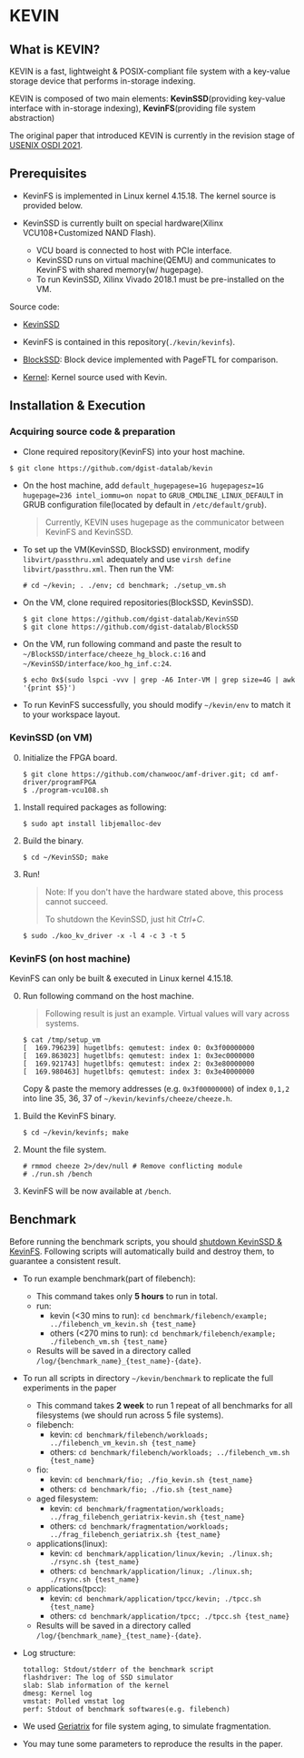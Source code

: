 # KEVIN

## What is KEVIN?

KEVIN is a fast, lightweight & POSIX-compliant file system with a key-value storage device that performs in-storage indexing.

KEVIN is composed of two main elements: **KevinSSD**(providing key-value interface with in-storage indexing), **KevinFS**(providing file system abstraction)

The original paper that introduced KEVIN is currently in the revision stage of [USENIX OSDI 2021](https://www.usenix.org/conference/osdi21).



## Prerequisites

* KevinFS is implemented in Linux kernel 4.15.18. The kernel source is provided below.

* KevinSSD is currently built on special hardware(Xilinx VCU108+Customized NAND Flash).
  * VCU board is connected to host with PCIe interface.
  * KevinSSD runs on virtual machine(QEMU) and communicates to KevinFS with shared memory(w/ hugepage).
  * To run KevinSSD, Xilinx Vivado 2018.1 must be pre-installed on the VM.

Source code:

* [KevinSSD](https://github.com/dgist-datalab/KevinSSD)

* KevinFS is contained in this repository(`./kevin/kevinfs`).

* [BlockSSD](https://github.com/dgist-datalab/BlockSSD): Block device implemented with PageFTL for comparison.

* [Kernel](https://github.com/dgist-datalab/linux/tree/kevin-4.15): Kernel source used with Kevin.

  

## Installation & Execution

### Acquiring source code & preparation

* Clone required repository(KevinFS) into your host machine.

```
$ git clone https://github.com/dgist-datalab/kevin
```

* On the host machine, add `default_hugepagese=1G hugepagesz=1G hugepage=236 intel_iommu=on nopat` to `GRUB_CMDLINE_LINUX_DEFAULT` in GRUB configuration file(located by default in `/etc/default/grub`).

  > Currently, KEVIN uses hugepage as the communicator between KevinFS and KevinSSD.

* To set up the VM(KevinSSD, BlockSSD) environment, modify `libvirt/passthru.xml` adequately and use `virsh define libvirt/passthru.xml`. Then run the VM:

  ```
  # cd ~/kevin; . ./env; cd benchmark; ./setup_vm.sh
  ```

* On the VM, clone required repositories(BlockSSD, KevinSSD).

  ```
  $ git clone https://github.com/dgist-datalab/KevinSSD
  $ git clone https://github.com/dgist-datalab/BlockSSD
  ```

* On the VM, run following command and paste the result to `~/BlockSSD/interface/cheeze_hg_block.c:16` and `~/KevinSSD/interface/koo_hg_inf.c:24`.

  ```
  $ echo 0x$(sudo lspci -vvv | grep -A6 Inter-VM | grep size=4G | awk '{print $5}')
  ```

* To run KevinFS successfully, you should modify `~/kevin/env` to match it to your workspace layout.

### KevinSSD (on VM)

0. Initialize the FPGA board.

   ```
   $ git clone https://github.com/chanwooc/amf-driver.git; cd amf-driver/programFPGA
   $ ./program-vcu108.sh
   ```

1. Install required packages as following:

   ```
   $ sudo apt install libjemalloc-dev
   ```

2. Build the binary.

   ```
   $ cd ~/KevinSSD; make
   ```

3. Run! 

   > Note: If you don't have the hardware stated above, this process cannot succeed.
   >
   > To shutdown the KevinSSD, just hit *Ctrl+C*.

   ```
   $ sudo ./koo_kv_driver -x -l 4 -c 3 -t 5
   ```

### KevinFS (on host machine)

KevinFS can only be built & executed in Linux kernel 4.15.18.

0. Run following command on the host machine.

   > Following result is just an example. Virtual values will vary across systems.

   ```
   $ cat /tmp/setup_vm
   [  169.796239] hugetlbfs: qemutest: index 0: 0x3f00000000
   [  169.863023] hugetlbfs: qemutest: index 1: 0x3ec0000000
   [  169.921743] hugetlbfs: qemutest: index 2: 0x3e80000000
   [  169.980463] hugetlbfs: qemutest: index 3: 0x3e40000000
   ```

   Copy & paste the memory addresses (e.g. `0x3f00000000`) of index `0,1,2` into line 35, 36, 37 of `~/kevin/kevinfs/cheeze/cheeze.h`.

1. Build the KevinFS binary.

   ```
   $ cd ~/kevin/kevinfs; make
   ```

2. Mount the file system.

   ```
   # rmmod cheeze 2>/dev/null # Remove conflicting module
   # ./run.sh /bench
   ```

3. KevinFS will be now available at `/bench`.




## Benchmark
Before running the benchmark scripts, you should <u>shutdown KevinSSD & KevinFS</u>. Following scripts will automatically build and destroy them, to guarantee a consistent result.

* To run example benchmark(part of filebench):

  * This command takes only **5 hours** to run in total.
  * run:
    - kevin (<30 mins to run): `cd benchmark/filebench/example; ../filebench_vm_kevin.sh {test_name}`
    - others (<270 mins to run): `cd benchmark/filebench/example; ./filebench_vm.sh {test_name}`
  * Results will be saved in a directory called `/log/{benchmark_name}_{test_name}-{date}`.

* To run all scripts in directory `~/kevin/benchmark` to replicate the full experiments in the paper
  - This command takes **2 week** to run 1 repeat of all benchmarks for all filesystems (we should run across 5 file systems).
  - filebench: 
    - kevin: `cd benchmark/filebench/workloads; ../filebench_vm_kevin.sh {test_name}`
    - others: `cd benchmark/filebench/workloads; ../filebench_vm.sh {test_name}`
  - fio:
    - kevin: `cd benchmark/fio; ./fio_kevin.sh {test_name}`
    - others: `cd benchmark/fio; ./fio.sh {test_name}`
  - aged filesystem:
    - kevin: `cd benchmark/fragmentation/workloads; ../frag_filebench_geriatrix-kevin.sh {test_name}`
    - others: `cd benchmark/fragmentation/workloads; ../frag_filebench_geriatrix.sh {test_name}`
  - applications(linux):
    - kevin: `cd benchmark/application/linux/kevin; ./linux.sh; ./rsync.sh {test_name}`
    - others: `cd benchmark/application/linux; ./linux.sh; ./rsync.sh {test_name}`
  - applications(tpcc):
    - kevin: `cd benchmark/application/tpcc/kevin; ./tpcc.sh {test_name}`
    - others: `cd benchmark/application/tpcc; ./tpcc.sh {test_name}`
  - Results will be saved in a directory called `/log/{benchmark_name}_{test_name}-{date}`.
  
* Log structure:

  ```
  totallog: Stdout/stderr of the benchmark script
  flashdriver: The log of SSD simulator
  slab: Slab information of the kernel
  dmesg: Kernel log
  vmstat: Polled vmstat log
  perf: Stdout of benchmark softwares(e.g. filebench)
  ```


* We used [Geriatrix](https://github.com/saurabhkadekodi/geriatrix) for file system aging, to simulate fragmentation.
* You may tune some parameters to reproduce the results in the paper.

